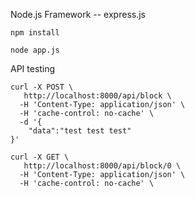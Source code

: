 Node.js Framework -- express.js

```
npm install
```

```
node app.js
```

API testing

```
curl -X POST \
   http://localhost:8000/api/block \
  -H 'Content-Type: application/json' \
  -H 'cache-control: no-cache' \
  -d '{
    "data":"test test test"
}'
```

```
curl -X GET \
   http://localhost:8000/api/block/0 \
  -H 'Content-Type: application/json' \
  -H 'cache-control: no-cache' \
```
